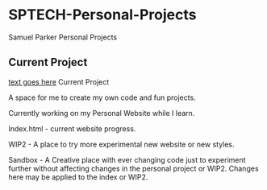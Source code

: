 # SPTECH-Personal-Projects
Samuel Parker Personal Projects 

## Current Project


[text goes here](#section_name)
          Current Project<a name="Current Project"></a>    

A space for me to create my own code and fun projects. 

Currently working on my Personal Website while I learn.

Index.html - current website progress.

WIP2 - A place to try more experimental new website or new styles.

Sandbox - A Creative place with ever changing code just to experiment further without affecting changes in the personal project or WIP2. Changes here may be applied to the index or WIP2.

